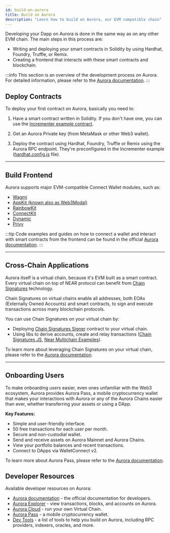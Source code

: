 ```yaml
---
id: build-on-aurora
title: Build on Aurora
description: "Learn how to build on Aurora, our EVM compatible chain"
---
```


Developing your Dapp on Aurora is done in the same way as on any other EVM chain. The main steps in this process are:

- Writing and deploying your smart contracts in Solidity by using Hardhat, Foundry, Truffle, or Remix.
- Creating a frontend that interacts with these smart contracts and blockchain.

:::info
This section is an overview of the development process on Aurora. For detailed information, please refer to the [Aurora documentation](https://doc.aurora.dev/build-a-dapp/introduction).
:::

## Deploy Contracts

To deploy your first contract on Aurora, basically you need to:

1. Have a smart contract written in Solidity. If you don't have one, you can use the [Incrementer example contract](https://github.com/aurora-is-near/aurora-examples/tree/main/hardhat/incrementer-example).

2. Get an Aurora Private key (from MetaMask or other Web3 wallet).

3. Deploy the contract using Hardhat, Foundry, Truffle or Remix using the Aurora RPC endpoint. They're preconfigured in the Incrementer example ([hardhat.config.js](https://github.com/aurora-is-near/aurora-examples/blob/main/hardhat/incrementer-example/hardhat.config.js) file).

---

## Build Frontend

Aurora supports major EVM-compatible Connect Wallet modules, such as:

- [Wagmi](https://wagmi.sh/)
- [AppKit (known also as Web3Modal)](https://walletconnect.com/appkit)
- [RainbowKit](https://www.rainbowkit.com/)
- [ConnectKit](https://family.co/docs/connectkit)
- [Dynamic](https://dynamic.xyz/)
- [Privy](https://privy.io/)

:::tip
Code examples and guides on how to connect a wallet and interact with smart contracts from the frontend can be found in the official [Aurora documentation](https://doc.aurora.dev/build-a-dapp/frontend/connect-wallet).
:::

---

## Cross-Chain Applications

Aurora itself is a virtual chain, because it's EVM built as a smart contract. Every virtual chain on top of NEAR protocol can benefit from [Chain Signatures](../chain-abstraction/chain-signatures) technology.

Chain Signatures on virtual chains enable all addresses, both EOAs (Externally Owned Accounts) and smart contracts, to sign and execute transactions across many blockchain protocols.

You can use Chain Signatures on your virtual chain by:

- Deploying [Chain Signatures Signer](https://github.com/aurora-is-near/chain-signatures-signer) contract to your virtual chain.
- Using libs to derive accounts, create and relay transactions ([Chain Signatures JS](https://github.com/aurora-is-near/chain-signatures-js/), [Near Multichain Examples](https://github.com/near-examples/near-multichain/tree/main)).

To learn more about leveraging Chain Signatures on your virtual chain, please refer to the [Aurora documentation](https://doc.aurora.dev/crosschain/chain-signatures).

---

## Onboarding Users

To make onboarding users easier, even ones unfamiliar with the Web3 ecosystem, Aurora provides Aurora Pass, a mobile cryptocurrency wallet that makes your interactions with Aurora or any of the Aurora Chains easier than ever, whether transferring your assets or using a DApp.

**Key Features:**

- Simple and user-friendly interface.
- 50 free transactions for each user per month.
- Secure and non-custodial wallet.
- Send and receive assets on Aurora Mainnet and Aurora Chains.
- View your portfolio balances and recent transactions.
- Connect to DApps via WalletConnect v2.

To learn more about Aurora Pass, please refer to the [Aurora documentation](https://doc.aurora.dev/onboard/introduction).

## Developer Resources

Available developer resources on Aurora:

* [Aurora documentation](https://doc.aurora.dev/) - the official documentation for developers.
* [Aurora Explorer](https://explorer.aurora.dev/) - view transactions, blocks, and accounts on Aurora.
* [Aurora Cloud](https://auroracloud.dev/) - run your own Virtual Chain.
* [Aurora Pass](https://aurorapass.app/) - a mobile cryptocurrency wallet.
* [Dev Tools](https://doc.aurora.dev/dev-tools/quickstart) - a list of tools to help you build on Aurora, including RPC providers, indexers, oracles, and more.